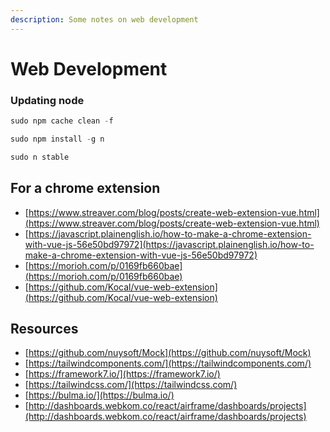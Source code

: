 ```yaml
---
description: Some notes on web development
---
```


# Web Development

### Updating node

```javascript
sudo npm cache clean -f
```

```javascript
sudo npm install -g n
```

```javascript
sudo n stable
```

## For a chrome extension

* [https://www.streaver.com/blog/posts/create-web-extension-vue.html](https://www.streaver.com/blog/posts/create-web-extension-vue.html)
* [https://javascript.plainenglish.io/how-to-make-a-chrome-extension-with-vue-js-56e50bd97972](https://javascript.plainenglish.io/how-to-make-a-chrome-extension-with-vue-js-56e50bd97972)
* [https://morioh.com/p/0169fb660bae](https://morioh.com/p/0169fb660bae)
* [https://github.com/Kocal/vue-web-extension](https://github.com/Kocal/vue-web-extension)

## Resources

* [https://github.com/nuysoft/Mock](https://github.com/nuysoft/Mock)
* [https://tailwindcomponents.com/](https://tailwindcomponents.com/)
* [https://framework7.io/](https://framework7.io/)
* [https://tailwindcss.com/](https://tailwindcss.com/)
* [https://bulma.io/](https://bulma.io/)
* [http://dashboards.webkom.co/react/airframe/dashboards/projects](http://dashboards.webkom.co/react/airframe/dashboards/projects)

